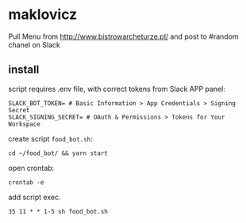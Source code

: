 # maklovicz

Pull Menu from http://www.bistrowarcheturze.pl/ and post to #random chanel on Slack 
 
## install
script requires .env file, with correct tokens from Slack APP panel:
```
SLACK_BOT_TOKEN= # Basic Information > App Credentials > Signing Secret
SLACK_SIGNING_SECRET= # OAuth & Permissions > Tokens for Your Workspace
```

create script `food_bot.sh`:
```
cd ~/food_bot/ && yarn start
```

open crontab:
```
crontab -e
```

add script exec.
```
35 11 * * 1-5 sh food_bot.sh
```

